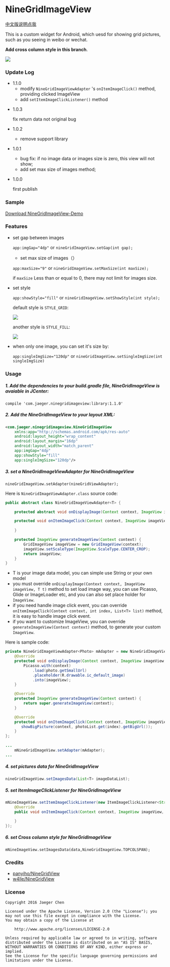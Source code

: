 # NineGridImageView

[中文版说明点我](http://laobie.github.io/android/2016/03/06/nine-grid-iamge-view-libaray.html)

This is a custom widget for Android, which uesd for showing grid pictures, such as you seeing in weibo or wechat.

**Add cross column style in this branch**.

![](https://user-images.githubusercontent.com/7017463/27373963-b7b2137e-569c-11e7-88e1-ca1c6e9441aa.gif)

### Update Log

- 1.1.0
  - modify `NineGridImageViewAdapter` 's  `onItemImageClick()` method, providing clicked ImageView
  - add `setItemImageClickListener()` method

+   1.0.3

      fix return data not original bug

+   1.0.2

    + remove support library

+   1.0.1 

    + bug fix: if no image data or images size is zero, this view will not show;
    + add set max size of images method;

+   1.0.0 

    first publish

### Sample
[Download NineGridImageView-Demo](http://fir.im/bkxn)

### Features
+ set gap between images	

  `app:imgGap="4dp"` or `nineGridImageView.setGap(int gap);`

  + set max size of images（）

  `app:maxSize="9"` or `nineGridImageView.setMaxSize(int maxSize);`

  if `maxSize` Less than or equal to 0, there may not limit for images size.

+ set style 

  `app:showStyle="fill"` or `nineGridImageView.setShowStyle(int style);`

  default style is `STYLE_GRID`:

  ![](http://ac-qygvx1cc.clouddn.com/9cc94e97b4fce73f.png)

  another style is `STYLE_FILL`:

  ![](http://ac-qygvx1cc.clouddn.com/0fa728fd90d1b227.png)

+ when only one image, you can set it's size by:

  `app:singleImgSize="120dp"` or `nineGridImageView.setSingleImgSize(int singleImgSize)`

### Usage
##### 1. Add the dependencies to your build.gradle file, NineGridImageView is avaiable in JCenter:

	compile 'com.jaeger.ninegridimageview:library:1.1.0'

##### 2. Add the NineGridImageView to your layout XML:

~~~ xml
<com.jaeger.ninegridimageview.NineGridImageView
    xmlns:app="http://schemas.android.com/apk/res-auto"
    android:layout_height="wrap_content"
    android:layout_margin="16dp"
    android:layout_width="match_parent"
    app:imgGap="4dp"
    app:showStyle="fill"
    app:singleImgSize="120dp"/>
~~~

##### 3. set a NineGridImageViewAdapter for NineGridImageView

	nineGridImageView.setAdapter(nineGridViewAdapter);

Here is `NineGridImageViewAdapter.class` source code:
​	
~~~ java
public abstract class NineGridImageViewAdapter<T> {

    protected abstract void onDisplayImage(Context context, ImageView imageView, T t);

    protected void onItemImageClick(Context context, ImageView imageView, int index, List<T> list) {
    
    }

    protected ImageView generateImageView(Context context) {
        GridImageView imageView = new GridImageView(context);
        imageView.setScaleType(ImageView.ScaleType.CENTER_CROP);
        return imageView;
    }
}			
~~~

+ T is your image data model, you can simple use String or your own model
+ you must override `onDisplayImage(Context context, ImageView imageView, T t)` method to set load image way, you can use Picasso, Glide or ImageLoader etc, and you can also set place holder for `ImageView`.
+ if you need handle image click event, you can override `onItemImageClick(Context context, int index, List<T> list)` method, it is easy to handle image click event.
+ if you want to customize ImageView, you can override `generateImageView(Context context)` method, to generate your custom `ImageView`.

Here is sample code:
​	
~~~ java	
private NineGridImageViewAdapter<Photo> mAdapter = new NineGridImageViewAdapter<Photo>() {
	@Override
	protected void onDisplayImage(Context context, ImageView imageView, Photo photo) {
		Picasso.with(context)
		    .load(photo.getSmallUrl)
		    .placeholder(R.drawable.ic_default_image)
		    .into(imageView);
    }

    @Override
    protected ImageView generateImageView(Context context) {
        return super.generateImageView(context);
    }

    @Override
    protected void onItemImageClick(Context context, ImageView imageView, int index, List<Photo> photoList) {
       showBigPicture(context, photoList.get(index).getBigUrl());
    }
};
        
...
	mNineGridImageView.setAdapter(mAdapter);
...
~~~

##### 4. set pictures data for NineGridImageView
~~~ java
nineGridImageView.setImagesData(List<T> imageDataList);
~~~

##### 5. set ItemImageClickListener for NineGridImageView 

```java
mNineImageView.setItemImageClickListener(new ItemImageClickListener<String>() {
    @Override
    public void onItemImageClick(Context context, ImageView imageView, int index, List<String> list) {

    }
});
```
##### 6. set Cross column style for NineGridImageView 
```
mNineImageView.setImagesData(data,NineGridImageView.TOPCOLSPAN);
```

### Credits

- [panyiho/NineGridView](https://github.com/panyiho/NineGridView)
- [w4lle/NineGridView](https://github.com/w4lle/NineGridView)

### License

	Copyright 2016 Jaeger Chen

	Licensed under the Apache License, Version 2.0 (the "License");	you may not use this file except in compliance with the License.
	You may obtain a copy of the License at
	
		http://www.apache.org/licenses/LICENSE-2.0
	
	Unless required by applicable law or agreed to in writing, software
	distributed under the License is distributed on an "AS IS" BASIS,
	WITHOUT WARRANTIES OR CONDITIONS OF ANY KIND, either express or implied.
	See the License for the specific language governing permissions and
	limitations under the License.


​	
​	 
​		


